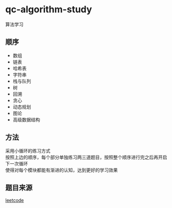 # qc-algorithm-study
算法学习

## 顺序
* 数组
* 链表
* 哈希表
* 字符串
* 栈与队列
* 树
* 回溯
* 贪心
* 动态规划
* 图论
* 高级数据结构  

## 方法
采用小循环的练习方式  
按照上边的顺序，每个部分单独练习两三道题目，按照整个顺序进行完之后再开启下一次循环  
使得对每个模块都能有渐进的认知，达到更好的学习效果  

## 题目来源
[leetcode](https://leetcode-cn.com/)